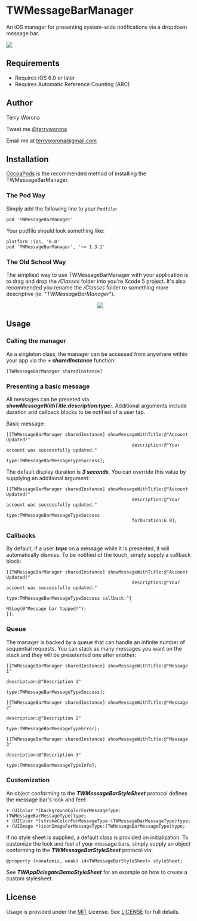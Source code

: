 # TWMessageBarManager

An iOS manager for presenting system-wide notifications via a dropdown message bar. 

<img src="https://raw.github.com/terryworona/TWMessageBarManager/master/Screenshots/main.png">

## Requirements

- Requires iOS 6.0 or later
- Requires Automatic Reference Counting (ARC)

## Author

<p>
	Terry Worona
</p>

<p>
	Tweet me <a href="http://www.twitter.com/terryworona">@terryworona</a>
</p>

<p>
	Email me at <a href="mailto:terryworona@gmail.com">terryworona@gmail.com</a>
</p>

## Installation

<a href="http://cocoapods.org/" target="_blank">CocoaPods</a> is the recommended method of installing the TWMessageBarManager.

### The Pod Way

Simply add the following line to your <code>Podfile</code>:

	pod 'TWMessageBarManager'
	
Your podfile should look something like:

	platform :ios, '6.0'
	pod 'TWMessageBarManager', '~> 1.3.1'
	
### The Old School Way

The simpliest way to use TWMessageBarManager with your application is to drag and drop the <i>/Classes</i> folder into you're Xcode 5 project. It's also recommended you rename the <i>/Classes</i> folder to something more descriptive (ie. "<i>TWMessageBarManager</i>").

<center>
	<img src="https://raw.github.com/terryworona/TWMessageBarManager/master/Screenshots/installation.png">
</center>

## Usage

### Calling the manager

As a singleton class, the manager can be accessed from anywhere within your app via the ***+ sharedInstance*** function:

	[TWMessageBarManager sharedInstance]
	
### Presenting a basic message

All messages can be preseted via ***showMessageWithTitle:description:type:***. Additional arguments include duration and callback blocks to be notified of a user tap. 

Basic message:

    [[TWMessageBarManager sharedInstance] showMessageWithTitle:@"Account Updated!"
                                                   description:@"Your account was successfully updated."
                                                          type:TWMessageBarMessageTypeSuccess];


The default display duration is ***3 seconds***. You can override this value by supplying an additional argument:

    [[TWMessageBarManager sharedInstance] showMessageWithTitle:@"Account Updated!"
                                                   description:@"Your account was successfully updated."
                                                          type:TWMessageBarMessageTypeSuccess
                                                   forDuration:6.0];

### Callbacks

By default, if a user ***taps*** on a message while it is presented, it will automatically dismiss. To be notified of the touch, simply supply a callback block:


    [[TWMessageBarManager sharedInstance] showMessageWithTitle:@"Account Updated!"
                                                   description:@"Your account was successfully updated."
                                                          type:TWMessageBarMessageTypeSuccess callback:^{
                                                              NSLog(@"Message bar tapped!");
    }];
	
### Queue

The manager is backed by a queue that can handle an infinite number of sequential requests. You can stack as many messages you want on the stack and they will be presetented one after another:

    [[TWMessageBarManager sharedInstance] showMessageWithTitle:@"Message 1"
                                                   description:@"Description 1"
                                                          type:TWMessageBarMessageTypeSuccess];

    [[TWMessageBarManager sharedInstance] showMessageWithTitle:@"Message 2"
                                                   description:@"Description 2"
                                                          type:TWMessageBarMessageTypeError];

    [[TWMessageBarManager sharedInstance] showMessageWithTitle:@"Message 3"
                                                   description:@"Description 3"
                                                          type:TWMessageBarMessageTypeInfo];

### Customization

An object conforming to the ***TWMessageBarStyleSheet*** protocol defines the message bar's look and feel:  

	+ (UIColor *)backgroundColorForMessageType:(TWMessageBarMessageType)type;
	+ (UIColor *)strokeColorForMessageType:(TWMessageBarMessageType)type;
	+ (UIImage *)iconImageForMessageType:(TWMessageBarMessageType)type;
	
If no style sheet is supplied, a default class is provided on initialization. To customize the look and feel of your message bars, simply supply an object conforming to the ***TWMessageBarStyleSheet*** protocol via:

	@property (nonatomic, weak) id<TWMessageBarStyleSheet> styleSheet;
	
See ***TWAppDelegateDemoStyleSheet*** for an example on how to create a custom stylesheet. 

## License

Usage is provided under the <a href="http://opensource.org/licenses/MIT" target="_blank">MIT</a> License. See <a href="https://github.com/terryworona/TWMessageBarManager/blob/master/LICENSE">LICENSE</a> for full details.
